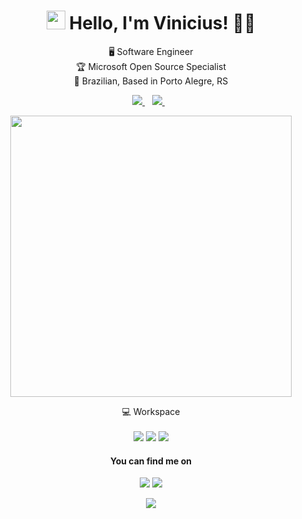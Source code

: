

<h1 align='center'>
  <img src="https://media.giphy.com/media/hvRJCLFzcasrR4ia7z/giphy.gif" width="30px" height="30px"> Hello, I'm Vinicius!
👨‍💻
</h1>

<p align='center'>
  🖥 Software Engineer</br>
🏆 Microsoft Open Source Specialist</br>
🏡 Brazilian, Based in Porto Alegre, RS
</p>



<p align='center'>
  
  <!--<a href="https://wa.me/5521?text=Olá!%20Vinicius">
    <img src="https://img.shields.io/badge/WHATSAPP-%2325D366.svg?&style=for-the-badge&logo=whatsapp&logoColor=white" />    
  </a>&nbsp;&nbsp;-->
  <a href="https://www.linkedin.com/in/viniciusarcanjo/">
    <img src="https://img.shields.io/badge/linkedin-%230077B5.svg?&style=for-the-badge&logo=linkedin&logoColor=white" />
  </a>&nbsp;&nbsp;
  <a href="https://www.instagram.com/arcanjo.vini/">
    <img src="https://img.shields.io/badge/instagram-%23E4405F.svg?&style=for-the-badge&logo=instagram&logoColor=white" />        
  </a>&nbsp;&nbsp;
  
</p>

<p align='center'>
  <a href="#"><img src="https://github-readme-stats.vercel.app//api?username=vinicius-arcanjo&count_private=true&show_icons=true&theme=dracula" width="450"></a>
</p>

<p align='center'>
  💻 Workspace<br/><br/>

  <img src="https://img.shields.io/badge/Apple-MacBook_Air_2021-999999?style=for-the-badge&logo=apple&logoColor=white" />
  <img src="https://img.shields.io/badge/Chip-M1-fa6956?style=for-the-badge&logo=apple&logoColor=white" />
  <img src="https://img.shields.io/badge/RAM-8GB-%230071C5.svg?&style=for-the-badge&logoColor=white" />

</p>

<h4 align='center'>You can find me on</h4>
<p align='center'>
 <a href="https://www.youtube.com/channel/UC2CAICArKB6sp5yCoZLye4A"><img src="https://img.shields.io/badge/YouTube-FF0000?style=for-the-badge&logo=youtube&logoColor=white"></a>
 <a href="https://arcanjo.dev"><img src="https://img.shields.io/badge/Website-0A0A0A?style=for-the-badge&logo=dev-dot-to&logoColor=white"></a>

  <!-- 📫 Mail: <a href='mailto:vinicius.arcanjo@azul.ws'>vinicius.arcanjo@azul.ws</a> -->
</p>
<p align='center'>
  <img src="https://badges.pufler.dev/visits/vinicius-arcanjo/vinicius-arcanjo">
</p>
